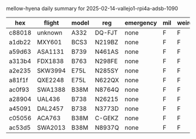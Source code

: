 mellow-hyena daily summary for 2025-02-14-vallejo1-rpi4a-adsb-1090

|hex|flight|model|reg|emergency|mil|weirdo|
|--|--|--|--|--|--|--|
|c88018|unknown|A332|DQ-FJT|none|F|F|
|a1db22|MXY601|BCS3|N219BZ|none|F|F|
|a59d63|ASA1131|B739|N461AS|none|F|F|
|a313b4|FDX1838|B763|N298FE|none|F|F|
|a2e235|SKW3994|E75L|N285SY|none|F|F|
|a81f1f|QXE2248|E75L|N622QX|none|F|F|
|ac0f93|SWA1388|B38M|N8764Q|none|F|F|
|a28904|UAL436|B738|N26215|none|F|F|
|a45091|DAL2457|B738|N3773D|none|F|F|
|c05056|ACA763|B38M|C-GEKZ|none|F|F|
|ac53d5|SWA2013|B38M|N8937Q|none|F|F|
